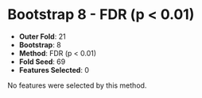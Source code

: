 # Bootstrap 8 - FDR (p < 0.01)

- **Outer Fold**: 21
- **Bootstrap**: 8
- **Method**: FDR (p < 0.01)
- **Fold Seed**: 69
- **Features Selected**: 0

No features were selected by this method.
